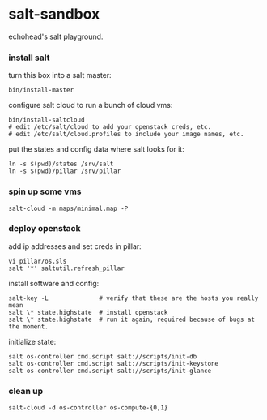 
salt-sandbox
============

echohead's salt playground.

### install salt

turn this box into a salt master:

    bin/install-master

configure salt cloud to run a bunch of cloud vms:

    bin/install-saltcloud
    # edit /etc/salt/cloud to add your openstack creds, etc.
    # edit /etc/salt/cloud.profiles to include your image names, etc.

put the states and config data where salt looks for it:

    ln -s $(pwd)/states /srv/salt
    ln -s $(pwd)/pillar /srv/pillar

### spin up some vms

    salt-cloud -m maps/minimal.map -P

### deploy openstack

add ip addresses and set creds in pillar:

    vi pillar/os.sls
    salt '*' saltutil.refresh_pillar

install software and config:

    salt-key -L              # verify that these are the hosts you really mean
    salt \* state.highstate  # install openstack
    salt \* state.highstate  # run it again, required because of bugs at the moment.

initialize state:

    salt os-controller cmd.script salt://scripts/init-db
    salt os-controller cmd.script salt://scripts/init-keystone
    salt os-controller cmd.script salt://scripts/init-glance

### clean up

    salt-cloud -d os-controller os-compute-{0,1}
